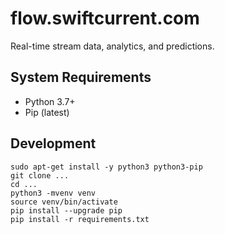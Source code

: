 flow.swiftcurrent.com
=====================

Real-time stream data, analytics, and predictions.

System Requirements
-------------------

* Python 3.7+
* Pip (latest)

Development
-----------

    sudo apt-get install -y python3 python3-pip
    git clone ...
    cd ...
    python3 -mvenv venv
    source venv/bin/activate
    pip install --upgrade pip
    pip install -r requirements.txt
